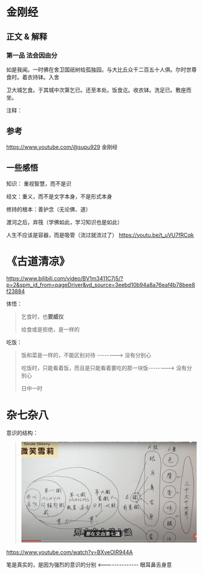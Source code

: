 # 金刚经

## 正文 & 解释

### 第一品   法会因由分



如是我闻。一时佛在舍卫国祇树给孤独园。与大比丘众千二百五十人俱。尔时世尊食时。着衣持钵。入舍

卫大城乞食。于其城中次第乞已。还至本处。饭食讫。收衣钵。洗足已。敷座而坐。



注释：





## 参考

https://www.youtube.com/@supu929  金刚经





## 一些感悟

知识： 重视智慧，而不是识

经文：重义，而不是文字本身，不是形式本身

修持的根本：善护念（无论佛、道）

渡河之后，弃筏（学佛如此，学习知识也是如此）



人生不应该是容器，而是吸管（流过就流过了）      https://youtu.be/t_uVU7fRCqk



# 《古道清凉》

https://www.bilibili.com/video/BV1m3411C7j5/?p=2&spm_id_from=pageDriver&vd_source=3eebd10b94a8a76eaf4b78bee8f23884

体悟：

> 乞食时，也**要威仪**  
>
> 给食或是拒绝，是一样的

吃饭： 

> 饭和菜是一样的，不能区别对待   -------->  没有分别心
>
> 吃饭时，只能看着饭，而且是只能看着要吃的那一块饭-------->  没有分别心
>
> 日中一时

# 杂七杂八

意识的结构：

> ![image-20240120005143252](金刚经.assets/image-20240120005143252.png)

https://www.youtube.com/watch?v=BXveOIR944A

笔是真实的，是因为强烈的意识的分别 <-------------- 眼耳鼻舌身意

